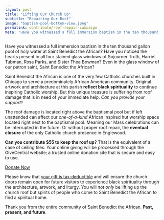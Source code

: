```yaml
---
layout: post
title: "Lifting Our Church Up"
subtitle: "Repairing Our Roof"
image: "baptism-pool-bottom-view.jpeg"
permalink: contribute/roof-repair-campaign
meta: "Have you witnessed a full immersion baptism in the ten thousand gallon pool of holy water at Saint Benedict the African? Have you noticed the hearts present in all four stained glass windows of Sojourner Truth, Harriet Tubman, Rosa Parks, and Sister Thea Bowman? Even in the glass window of our patron saint, Saint Benedict the African."
---
```

Have you witnessed a full immersion baptism in the ten thousand gallon pool of holy water at Saint Benedict the African? Have you noticed the hearts present in all four stained glass windows of Sojourner Truth, Harriet Tubman, Rosa Parks, and Sister Thea Bowman? Even in the glass window of our patron saint, Saint Benedict the African?

Saint Benedict the African is one of the very few Catholic churches built in Chicago to serve a predominately African American community. Original artwork and architecture at this parish **reflect black spirituality** to continue inspiring Catholic worship. But this unique treasure is suffering from roof damage that is in need of your immediate help. *Can you provide your support?*

The roof damage is located right above the baptismal pool but if left unattended can affect our *one-of-a-kind* African inspired hut worship space located right next to the baptismal pool. Meaning our Mass celebrations can be interrupted in the future. Or without proper roof repair, the **eventual closure** of the only Catholic church presence in Englewood.

**Can you contribute $55 to keep the roof up?** That is the equivalent of a case of ceiling tiles. Your online giving will be processed through the GiveCentral website; a trusted online donation site that is secure and easy to use. 

<div class="text-center bottom-buffer"><a href="https://www.givecentral.org/SBABuildingCampaign"  class="btn btn-primary btn-xl wow tada" target="_blank">Donate Now</a></div>


Please know that <u>your gift is tax-deductible</u> and will ensure the church doors remain open for future visitors to experience black spirituality through the architecture, artwork, and liturgy. You will *not only* be lifting up the church roof but spirits of people who come to Saint Benedict the African to find a spiritual home.

Thank you from the entire community of Saint Benedict the African. **Past, present, and future**.


